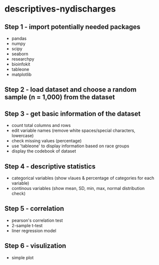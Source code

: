 # descriptives-nydischarges

## Step 1 - import potentially needed packages
- pandas
- numpy
- scipy
- seaborn
- researchpy
- bioinfokit 
- tableone
- matplotlib

## Step 2 - load dataset and choose a random sample (n = 1,000) from the dataset

## Step 3 - get basic information of the dataset
- count total columns and rows
- edit variable names (remove white spaces/special characters, lowercase)
- check missing values (percentage)
- use 'tableone' to display information based on race groups 
- display the codebook of dataset

## Step 4 - descriptive statistics
- categorical variables (show vlaues & percentage of categories for each variable)
- continous variables (show mean, SD, min, max, normal distribution check)

## Step 5 - correlation 
- pearson's correlation test
- 2-sample t-test
- liner regression model 

## Step 6 - visulization 
- simple plot 
